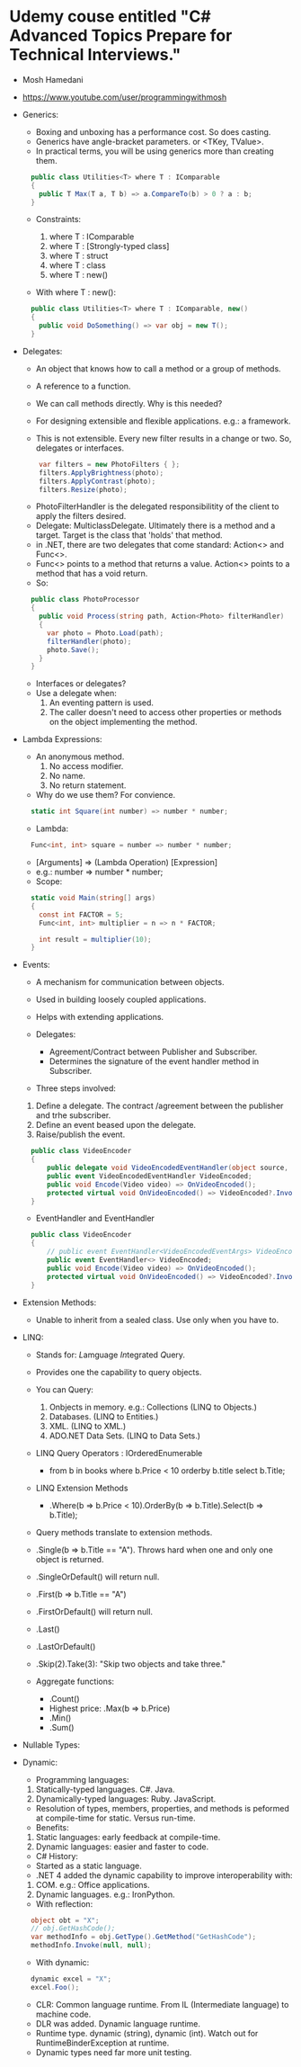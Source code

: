 # Udemy couse entitled "C# Advanced Topics Prepare for Technical Interviews."
- Mosh Hamedani
- <https://www.youtube.com/user/programmingwithmosh>

- Generics:
  - Boxing and unboxing has a performance cost. So does casting. 
  - Generics have angle-bracket parameters. <T> or <TKey, TValue>.
  - In practical terms, you will be using generics more than creating them.
  ```csharp
    public class Utilities<T> where T : IComparable
    {
      public T Max(T a, T b) => a.CompareTo(b) > 0 ? a : b;
    }
  ```
  - Constraints:
    1. where T : IComparable
    2. where T : [Strongly-typed class]
    3. where T : struct
    4. where T : class
    5. where T : new()

  - With where T : new():
  ```csharp
    public class Utilities<T> where T : IComparable, new()
    {
      public void DoSomething() => var obj = new T();
    }
  ```

- Delegates:
  - An object that knows how to call a method or a group of methods.
  - A reference to a function.
  - We can call methods directly. Why is this needed?
  - For designing extensible and flexible applications. e.g.: a framework.

  - This is not extensible. Every new filter results in a change or two. So, delegates or interfaces.
  ```csharp
      var filters = new PhotoFilters { };
      filters.ApplyBrightness(photo);
      filters.ApplyContrast(photo);
      filters.Resize(photo);
  ```

  - PhotoFilterHandler is the delegated responsibilitity of the client to apply the filters desired.
  - Delegate: MulticlassDelegate. Ultimately there is a method and a target. Target is the class that 'holds' that method.
  - in .NET, there are two delegates that come standard: Action<> and Func<>.
  - Func<> points to a method that returns a value. Action<> points to a method that has a void return.
  - So:
  ```csharp
    public class PhotoProcessor
    {
      public void Process(string path, Action<Photo> filterHandler)
      {
        var photo = Photo.Load(path);
        filterHandler(photo);
        photo.Save();
      }
    }
  ```
  - Interfaces or delegates?
  - Use a delegate when:
    1. An eventing pattern is used.
    2. The caller doesn't need to access other properties or methods on the object implementing the method.

- Lambda Expressions:
  - An anonymous method.
    1. No access modifier.
    2. No name.
    3. No return statement.
  - Why do we use them? For convience. 
  ```csharp
    static int Square(int number) => number * number;
  ```
  - Lambda:
  ```csharp
    Func<int, int> square = number => number * number;
  ```
  - [Arguments] => (Lambda Operation) [Expression]
  - e.g.: number => number * number;
  - Scope:
  ```csharp
    static void Main(string[] args)
    {
      const int FACTOR = 5;
      Func<int, int> multiplier = n => n * FACTOR;

      int result = multiplier(10);
    }
  ```
  
- Events:
  - A mechanism for communication between objects.
  - Used in building loosely coupled applications.
  - Helps with extending applications.
  - Delegates:
    - Agreement/Contract between Publisher and Subscriber.
    - Determines the signature of the event handler method in Subscriber.

  - Three steps involved:
  1. Define a delegate. The contract /agreement between the publisher and trhe subscriber.
  2. Define an event beased upon the delegate.
  3. Raise/publish the event.
  ```csharp
    public class VideoEncoder
    {
        public delegate void VideoEncodedEventHandler(object source, EventArgs args);
        public event VideoEncodedEventHandler VideoEncoded;
        public void Encode(Video video) => OnVideoEncoded();
        protected virtual void OnVideoEncoded() => VideoEncoded?.Invoke(this, EventArgs.Empty);
    }
  ```

  - EventHandler and EventHandler<TEventArgs>
  ```csharp
    public class VideoEncoder
    {
        // public event EventHandler<VideoEncodedEventArgs> VideoEncoded;
        public event EventHandler<> VideoEncoded;
        public void Encode(Video video) => OnVideoEncoded();
        protected virtual void OnVideoEncoded() => VideoEncoded?.Invoke(this, EventArgs.Empty);
    }
  ```

- Extension Methods:
  - Unable to inherit from a sealed class. Use only when you have to.

- LINQ:
  - Stands for: *L*amguage *In*tegrated *Q*uery.
  - Provides one the capability to query objects.
  - You can Query:
    1. Onbjects in memory. e.g.: Collections (LINQ to Objects.)
    2. Databases. (LINQ to Entities.)
    3. XML. (LINQ to XML.)
    4. ADO.NET Data Sets. (LINQ to Data Sets.)
  
  - LINQ Query Operators : IOrderedEnumerable<T>
    - from b in books where b.Price < 10 orderby b.title select b.Title;
  - LINQ Extension Methods
    - .Where(b => b.Price < 10).OrderBy(b => b.Title).Select(b => b.Title);
  - Query methods translate to extension methods.

  - .Single(b => b.Title == "A"). Throws hard when one and only one object is returned.
  - .SingleOrDefault() will return null.
  - .First(b => b.Title == "A")
  - .FirstOrDefault() will return null.
  - .Last()
  - .LastOrDefault()
  - .Skip(2).Take(3): "Skip two objects and take three."

  - Aggregate functions:
    - .Count()
    - Highest price: .Max(b => b.Price)
    - .Min()
    - .Sum()
  
- Nullable Types:
  
- Dynamic:
  - Programming languages:
  1. Statically-typed languages. C#. Java.
  2. Dynamically-typed languages: Ruby. JavaScript.
  - Resolution of types, members, properties, and methods is peformed at compile-time for static. Versus run-time.
  - Benefits:
  1. Static languages: early feedback at compile-time.
  2. Dynamic languages: easier and faster to code.
  - C# History:
  - Started as a static language.
  - .NET 4 added the dynamic capability to improve interoperability with:
  1. COM. e.g.: Office applications.
  2. Dynamic languages. e.g.: IronPython.
  - With reflection:
  ```csharp
    object obt = "X";
    // obj.GetHashCode();
    var methodInfo = obj.GetType().GetMethod("GetHashCode");
    methodInfo.Invoke(null, null);
  ```
  - With dynamic:
  ```csharp
    dynamic excel = "X";
    excel.Foo();
  ```
  - CLR: Common language runtime. From IL (Intermediate language) to machine code. 
  - DLR was added. Dynamic language runtime.
  - Runtime type. dynamic (string), dynamic (int). Watch out for RuntimeBinderException at runtime.
  - Dynamic types need far more unit testing.